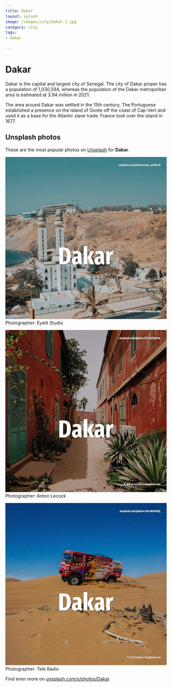 ```yaml
---
title: Dakar
layout: splash
image: /images/city/dakar.1.jpg
category: city
tags:
- dakar

---
```

# Dakar

Dakar  is the capital and largest city of Senegal.
The city of Dakar proper has a population of 1,030,594, whereas the population of the Dakar 
metropolitan area is estimated at 3.94 million in 2021.

The area around Dakar was settled in the 15th century.
The Portuguese established a presence on the island of Gorée off the coast of Cap-Vert and used it 
as a base for the Atlantic slave trade.
France took over the island in 1677.

 
## Unsplash photos
These are the most popular photos on [Unsplash](https://unsplash.com) for **Dakar**.
 
![Dakar](/images/city/dakar.1.jpg)
Photographer:  Eyelit Studio
 
![Dakar](/images/city/dakar.2.jpg)
Photographer:  Anton Lecock
 
![Dakar](/images/city/dakar.3.jpg)
Photographer:  Tele Radio
 
Find even more on [unsplash.com/s/photos/Dakar](https://unsplash.com/s/photos/Dakar)
 
